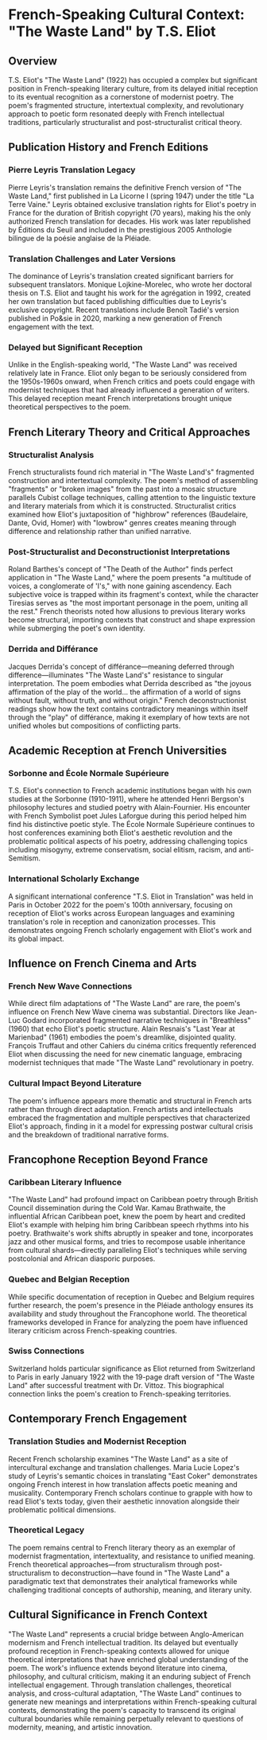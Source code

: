 # French-Speaking Cultural Context: "The Waste Land" by T.S. Eliot

## Overview

T.S. Eliot's "The Waste Land" (1922) has occupied a complex but significant position in French-speaking literary culture, from its delayed initial reception to its eventual recognition as a cornerstone of modernist poetry. The poem's fragmented structure, intertextual complexity, and revolutionary approach to poetic form resonated deeply with French intellectual traditions, particularly structuralist and post-structuralist critical theory.

## Publication History and French Editions

### Pierre Leyris Translation Legacy
Pierre Leyris's translation remains the definitive French version of "The Waste Land," first published in La Licorne I (spring 1947) under the title "La Terre Vaine." Leyris obtained exclusive translation rights for Eliot's poetry in France for the duration of British copyright (70 years), making his the only authorized French translation for decades. His work was later republished by Éditions du Seuil and included in the prestigious 2005 Anthologie bilingue de la poésie anglaise de la Pléiade.

### Translation Challenges and Later Versions
The dominance of Leyris's translation created significant barriers for subsequent translators. Monique Lojkine-Morelec, who wrote her doctoral thesis on T.S. Eliot and taught his work for the agrégation in 1992, created her own translation but faced publishing difficulties due to Leyris's exclusive copyright. Recent translations include Benoît Tadié's version published in Po&sie in 2020, marking a new generation of French engagement with the text.

### Delayed but Significant Reception
Unlike in the English-speaking world, "The Waste Land" was received relatively late in France. Eliot only began to be seriously considered from the 1950s-1960s onward, when French critics and poets could engage with modernist techniques that had already influenced a generation of writers. This delayed reception meant French interpretations brought unique theoretical perspectives to the poem.

## French Literary Theory and Critical Approaches

### Structuralist Analysis
French structuralists found rich material in "The Waste Land's" fragmented construction and intertextual complexity. The poem's method of assembling "fragments" or "broken images" from the past into a mosaic structure parallels Cubist collage techniques, calling attention to the linguistic texture and literary materials from which it is constructed. Structuralist critics examined how Eliot's juxtaposition of "highbrow" references (Baudelaire, Dante, Ovid, Homer) with "lowbrow" genres creates meaning through difference and relationship rather than unified narrative.

### Post-Structuralist and Deconstructionist Interpretations
Roland Barthes's concept of "The Death of the Author" finds perfect application in "The Waste Land," where the poem presents "a multitude of voices, a conglomerate of 'I's," with none gaining ascendency. Each subjective voice is trapped within its fragment's context, while the character Tiresias serves as "the most important personage in the poem, uniting all the rest." French theorists noted how allusions to previous literary works become structural, importing contexts that construct and shape expression while submerging the poet's own identity.

### Derrida and Différance
Jacques Derrida's concept of différance—meaning deferred through difference—illuminates "The Waste Land's" resistance to singular interpretation. The poem embodies what Derrida described as "the joyous affirmation of the play of the world... the affirmation of a world of signs without fault, without truth, and without origin." French deconstructionist readings show how the text contains contradictory meanings within itself through the "play" of différance, making it exemplary of how texts are not unified wholes but compositions of conflicting parts.

## Academic Reception at French Universities

### Sorbonne and École Normale Supérieure
T.S. Eliot's connection to French academic institutions began with his own studies at the Sorbonne (1910-1911), where he attended Henri Bergson's philosophy lectures and studied poetry with Alain-Fournier. His encounter with French Symbolist poet Jules Laforgue during this period helped him find his distinctive poetic style. The École Normale Supérieure continues to host conferences examining both Eliot's aesthetic revolution and the problematic political aspects of his poetry, addressing challenging topics including misogyny, extreme conservatism, social elitism, racism, and anti-Semitism.

### International Scholarly Exchange
A significant international conference "T.S. Eliot in Translation" was held in Paris in October 2022 for the poem's 100th anniversary, focusing on reception of Eliot's works across European languages and examining translation's role in reception and canonization processes. This demonstrates ongoing French scholarly engagement with Eliot's work and its global impact.

## Influence on French Cinema and Arts

### French New Wave Connections
While direct film adaptations of "The Waste Land" are rare, the poem's influence on French New Wave cinema was substantial. Directors like Jean-Luc Godard incorporated fragmented narrative techniques in "Breathless" (1960) that echo Eliot's poetic structure. Alain Resnais's "Last Year at Marienbad" (1961) embodies the poem's dreamlike, disjointed quality. François Truffaut and other Cahiers du cinéma critics frequently referenced Eliot when discussing the need for new cinematic language, embracing modernist techniques that made "The Waste Land" revolutionary in poetry.

### Cultural Impact Beyond Literature
The poem's influence appears more thematic and structural in French arts rather than through direct adaptation. French artists and intellectuals embraced the fragmentation and multiple perspectives that characterized Eliot's approach, finding in it a model for expressing postwar cultural crisis and the breakdown of traditional narrative forms.

## Francophone Reception Beyond France

### Caribbean Literary Influence
"The Waste Land" had profound impact on Caribbean poetry through British Council dissemination during the Cold War. Kamau Brathwaite, the influential African Caribbean poet, knew the poem by heart and credited Eliot's example with helping him bring Caribbean speech rhythms into his poetry. Brathwaite's work shifts abruptly in speaker and tone, incorporates jazz and other musical forms, and tries to recompose usable inheritance from cultural shards—directly paralleling Eliot's techniques while serving postcolonial and African diasporic purposes.

### Quebec and Belgian Reception
While specific documentation of reception in Quebec and Belgium requires further research, the poem's presence in the Pléiade anthology ensures its availability and study throughout the Francophone world. The theoretical frameworks developed in France for analyzing the poem have influenced literary criticism across French-speaking countries.

### Swiss Connections
Switzerland holds particular significance as Eliot returned from Switzerland to Paris in early January 1922 with the 19-page draft version of "The Waste Land" after successful treatment with Dr. Vittoz. This biographical connection links the poem's creation to French-speaking territories.

## Contemporary French Engagement

### Translation Studies and Modernist Reception
Recent French scholarship examines "The Waste Land" as a site of intercultural exchange and translation challenges. Maria Lucie Lopez's study of Leyris's semantic choices in translating "East Coker" demonstrates ongoing French interest in how translation affects poetic meaning and musicality. Contemporary French scholars continue to grapple with how to read Eliot's texts today, given their aesthetic innovation alongside their problematic political dimensions.

### Theoretical Legacy
The poem remains central to French literary theory as an exemplar of modernist fragmentation, intertextuality, and resistance to unified meaning. French theoretical approaches—from structuralism through post-structuralism to deconstruction—have found in "The Waste Land" a paradigmatic text that demonstrates their analytical frameworks while challenging traditional concepts of authorship, meaning, and literary unity.

## Cultural Significance in French Context

"The Waste Land" represents a crucial bridge between Anglo-American modernism and French intellectual tradition. Its delayed but eventually profound reception in French-speaking contexts allowed for unique theoretical interpretations that have enriched global understanding of the poem. The work's influence extends beyond literature into cinema, philosophy, and cultural criticism, making it an enduring subject of French intellectual engagement. Through translation challenges, theoretical analysis, and cross-cultural adaptation, "The Waste Land" continues to generate new meanings and interpretations within French-speaking cultural contexts, demonstrating the poem's capacity to transcend its original cultural boundaries while remaining perpetually relevant to questions of modernity, meaning, and artistic innovation.